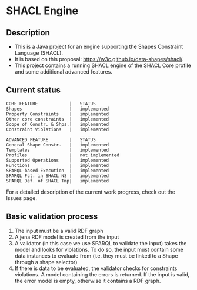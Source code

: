 # SHACL Engine

## Description
* This is a Java project for an engine supporting the Shapes Constraint Language (SHACL). 
* It is based on this proposal: https://w3c.github.io/data-shapes/shacl/. 
* This project contains a running SHACL engine of the SHACL Core profile and some additional advanced features.

## Current status
```
CORE FEATURE			|	STATUS
Shapes					|	implemented
Property Constraints	|	implemented
Other core constraints	|	implemented
Scope of Constr. & Shps.|	implemented
Constraint Violations	|	implemented

ADVANCED FEATURE		|	STATUS
General Shape Constr.	|	implemented
Templates				|	implemented
Profiles				|	not implemented
Supported Operations	|	implemented
Functions				|	implemented
SPARQL-based Execution	|	implemented
SPARQL Fct. in SHACL NS	|	implemented
SPARQL Def. of SHACL Tmp|	implemented
```

For a detailed description of the current work progress, check out the Issues page.

## Basic validation process
1. The input must be a valid RDF graph
2. A jena RDF model is created from the input
3. A validator (in this case we use SPARQL to validate the input) takes the model and looks for violations. To do so, the input must contain some data instances to evaluate from (i.e. they must be linked to a Shape through a shape selector)
4. If there is data to be evaluated, the validator checks for constraints violations. A model containing the errors is returned. If the input is valid, the error model is empty, otherwise it contains a RDF graph.
